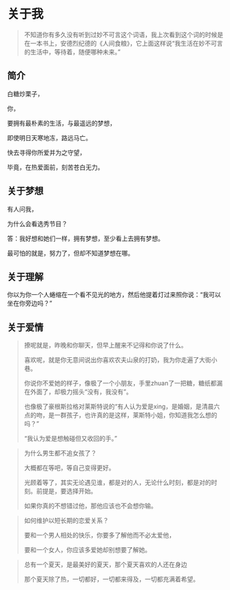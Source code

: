 # 关于我

> 不知道你有多久没有听到过妙不可言这个词语，我上次看到这个词的时候是在一本书上，安德烈纪德的《人间食粮》，它上面这样说“我生活在妙不可言的生活中，等待着，随便哪种未来。”

## 简介

白糖炒栗子，

你，

要拥有最朴素的生活，与最遥远的梦想，

即使明日天寒地冻，路远马亡。

快去寻得你所爱并为之守望，

毕竟，在热爱面前，刻苦苍白无力。

## 关于梦想

有人问我，

为什么会看选秀节目？

答：我好想和她们一样，拥有梦想，至少看上去拥有梦想。

最可怕的就是，努力了，但却不知道梦想在哪。

## 关于理解

你以为你一个人蜷缩在一个看不见光的地方，然后他提着灯过来照你说：“我可以坐在你旁边吗？”

## 关于爱情

> 撩呢就是，昨晚和你聊天，但早上醒来不记得和你说了什么。
>
> 喜欢呢，就是你无意间说出你喜欢农夫山泉的打奶，我为你走遍了大街小巷。
>
> 你说你不爱她的样子，像极了一个小朋友，手里zhuan了一把糖，糖纸都漏在外面了，却极力摇头“没有，我没有”。
>
> 也像极了豪根斯拉格对莱斯特说的“有人认为爱是xing，是婚姻，是清晨六点的吻，是一群孩子，也许真的是这样，莱斯特小姐，你知道我怎么想的吗？”
>
> “我认为爱是想触碰但又收回的手。”

>  为什么男生都不追女孩了？
>
> 大概都在等吧，等自己变得更好。
>
> 光顾着等了，其实无论遇见谁，都是对的人，无论什么时刻，都是对的时刻。前提是，要选择开始。
>
> 如果你真的不想错过他，那他应该也不会想你输。

>  如何维护以短长期的恋爱关系？
>
> 要和一个男人相处的快乐，你要多了解他而不必太爱他，
>
> 要和一个女人，你应该多爱她却别想要了解她。

> 总有一个夏天，是最美好的夏天，那个夏天喜欢的人还在身边
>
> 那个夏天除了热，一切都好，一切都来得及，一切都充满着希望。